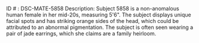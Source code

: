 ID # : DSC-MATE-5858
Description: Subject 5858 is a non-anomalous human female in her mid-20s, measuring 5'6". The subject displays unique facial spots and has striking orange sides of the head, which could be attributed to an abnormal pigmentation. The subject is often seen wearing a pair of jade earrings, which she claims are a family heirloom.